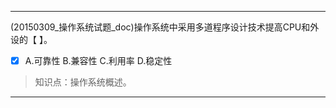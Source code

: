 ---
(20150309_操作系统试题_doc)操作系统中采用多道程序设计技术提高CPU和外设的【 】。
- [x] A.可靠性 B.兼容性 C.利用率 D.稳定性

> 知识点：操作系统概述。

---